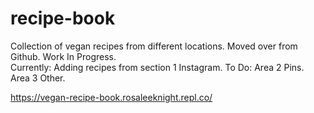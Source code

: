 # recipe-book
Collection of vegan recipes from different locations. Moved over from Github.
Work In Progress.  
Currently: Adding recipes from section 1 Instagram. To Do: Area 2 Pins. Area 3 Other.

https://vegan-recipe-book.rosaleeknight.repl.co/